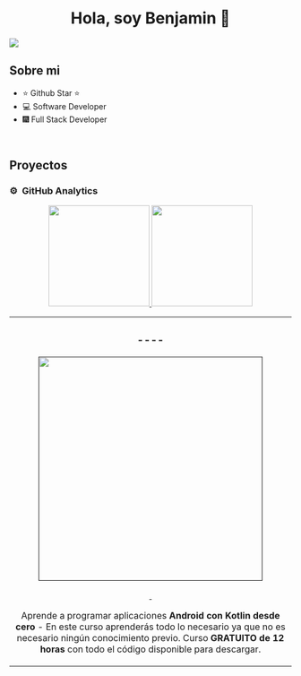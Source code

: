 <div align="center">
<h1 align="center">Hola, soy Benjamin 👋</h1>
</div>
<img src="[https://pin.it/c5oUFEQ](https://i.redd.it/bk9mt0spt9631.gif)">

## Sobre mi

- ⭐ Github Star ⭐ 
- 💻 Software Developer
- 🎆 Full Stack Developer
<br>

## Proyectos
<table>
<tr>
<td width="50%">
<h3 align="center">----</h3>
<div align="center">
<a href=""" target="_blank"><img src="" width="400" alt=""></a>
<p>
<a href="" target="_blank">
<img src="">
</a>
<a href="" target="_blank">
<img src="">
</a>
</p>
<p>Aprende a programar aplicaciones <strong>Android con Kotlin desde cero</strong> - En este curso aprenderás todo lo necesario ya que no es necesario ningún conocimiento previo. Curso <strong>GRATUITO de 12 horas</strong> con todo el código disponible para descargar.</p>
</div>
                                                                                      
</td>


### ⚙️ &nbsp;GitHub Analytics

<p align="center">
<a href="https://github.com/ArisGuimera">
  <img height="180em" src="https://github-readme-stats-eight-theta.vercel.app/api?username=ArisGuimera&show_icons=true&theme=algolia&include_all_commits=true&count_private=true"/>
  <img height="180em" src="https://github-readme-stats-eight-theta.vercel.app/api/top-langs/?username=ArisGuimera&layout=compact&langs_count=8&theme=algolia"/>
</a>
</p>
